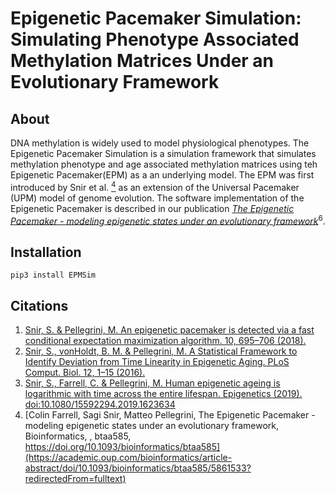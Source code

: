 <h1> Epigenetic Pacemaker Simulation: Simulating Phenotype Associated Methylation 
Matrices Under an Evolutionary Framework </h1>

## About
DNA methylation is widely used to model physiological phenotypes.
The Epigenetic Pacemaker Simulation is a simulation framework that simulates methylation phenotype and age associated 
methylation matrices using teh Epigenetic Pacemaker(EPM) as a an underlying model. The EPM was first introduced by Snir et al.
[<sup>4</sup>](https://doi.org/10.1371/journal.pcbi.1005183) as an extension of the Universal Pacemaker (UPM) model of genome evolution. 
The software implementation of the Epigenetic Pacemaker is described in our publication [*The Epigenetic Pacemaker - modeling epigenetic states under an evolutionary framework*](https://academic.oup.com/bioinformatics/article-abstract/doi/10.1093/bioinformatics/btaa585/5861533?redirectedFrom=fulltext)<sup>6</sup>.

## Installation

```shell
pip3 install EPMSim
``` 

<h2> Citations </h2> 

1. [Snir, S. & Pellegrini, M. An epigenetic pacemaker is detected via a fast conditional expectation maximization algorithm. 10, 695–706 (2018).](https://doi.org/10.1371/journal.pcbi.1005183)
2. [Snir, S., vonHoldt, B. M. & Pellegrini, M. A Statistical Framework to Identify Deviation from Time Linearity in Epigenetic Aging. PLoS Comput. Biol. 12, 1–15 (2016).](https://doi.org/10.2217/epi-2017-0130)
3. [Snir, S., Farrell, C. & Pellegrini, M. Human epigenetic ageing is logarithmic with time across the entire lifespan. Epigenetics (2019). doi:10.1080/15592294.2019.1623634](https://doi.org/10.1080/15592294.2019.1623634)
4. [Colin Farrell, Sagi Snir, Matteo Pellegrini, The Epigenetic Pacemaker - modeling epigenetic states under an evolutionary framework, Bioinformatics, , btaa585, https://doi.org/10.1093/bioinformatics/btaa585](https://academic.oup.com/bioinformatics/article-abstract/doi/10.1093/bioinformatics/btaa585/5861533?redirectedFrom=fulltext)



